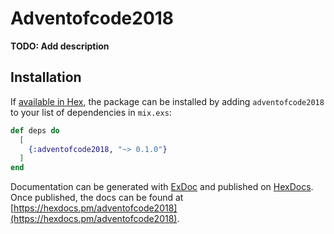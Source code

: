 # Adventofcode2018

**TODO: Add description**

## Installation

If [available in Hex](https://hex.pm/docs/publish), the package can be installed
by adding `adventofcode2018` to your list of dependencies in `mix.exs`:

```elixir
def deps do
  [
    {:adventofcode2018, "~> 0.1.0"}
  ]
end
```

Documentation can be generated with [ExDoc](https://github.com/elixir-lang/ex_doc)
and published on [HexDocs](https://hexdocs.pm). Once published, the docs can
be found at [https://hexdocs.pm/adventofcode2018](https://hexdocs.pm/adventofcode2018).

